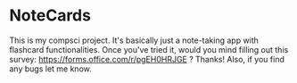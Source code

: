 # NoteCards

This is my compsci project. It's basically just a note-taking app with flashcard functionalities. Once you've tried it, would you mind filling out this survey: https://forms.office.com/r/pgEH0HRJGE ? Thanks! Also, if you find any bugs let me know.
